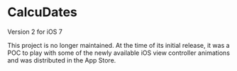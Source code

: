 # CalcuDates
Version 2 for iOS 7

This project is no longer maintained.  At the time of its initial release, it was a POC to play with some of the newly available iOS view controller animations and was distributed in the App Store.

